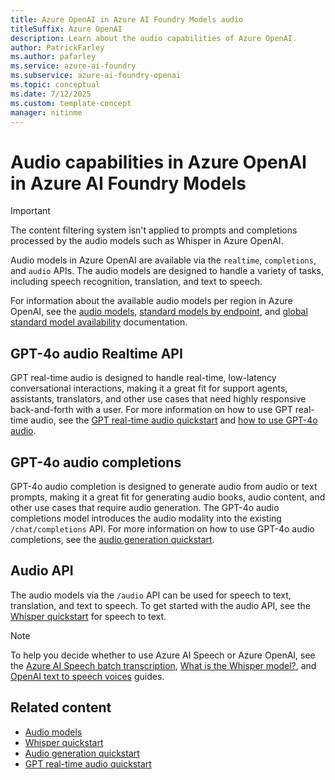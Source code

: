 ```yaml
---
title: Azure OpenAI in Azure AI Foundry Models audio
titleSuffix: Azure OpenAI
description: Learn about the audio capabilities of Azure OpenAI.
author: PatrickFarley
ms.author: pafarley
ms.service: azure-ai-foundry
ms.subservice: azure-ai-foundry-openai
ms.topic: conceptual 
ms.date: 7/12/2025
ms.custom: template-concept
manager: nitinme
---
```


# Audio capabilities in Azure OpenAI in Azure AI Foundry Models

> [!IMPORTANT]
> The content filtering system isn't applied to prompts and completions processed by the audio models such as Whisper in Azure OpenAI. 

Audio models in Azure OpenAI are available via the `realtime`, `completions`, and `audio` APIs. The audio models are designed to handle a variety of tasks, including speech recognition, translation, and text to speech.

For information about the available audio models per region in Azure OpenAI, see the [audio models](models.md?tabs=standard-audio#standard-deployment-regional-models-by-endpoint), [standard models by endpoint](models.md?tabs=standard-audio#standard-deployment-regional-models-by-endpoint), and [global standard model availability](models.md?tabs=standard-audio#global-standard-model-availability) documentation.

## GPT-4o audio Realtime API

GPT real-time audio is designed to handle real-time, low-latency conversational interactions, making it a great fit for support agents, assistants, translators, and other use cases that need highly responsive back-and-forth with a user. For more information on how to use GPT real-time audio, see the [GPT real-time audio quickstart](../realtime-audio-quickstart.md) and [how to use GPT-4o audio](../how-to/realtime-audio.md).

## GPT-4o audio completions

GPT-4o audio completion is designed to generate audio from audio or text prompts, making it a great fit for generating audio books, audio content, and other use cases that require audio generation. The GPT-4o audio completions model introduces the audio modality into the existing `/chat/completions` API. For more information on how to use GPT-4o audio completions, see the [audio generation quickstart](../audio-completions-quickstart.md).

## Audio API

The audio models via the `/audio` API can be used for speech to text, translation, and text to speech. To get started with the audio API, see the [Whisper quickstart](../whisper-quickstart.md) for speech to text.

> [!NOTE]
> To help you decide whether to use Azure AI Speech or Azure OpenAI, see the [Azure AI Speech batch transcription](../../../ai-services/speech-service/batch-transcription-create.md), [What is the Whisper model?](../../../ai-services/speech-service/whisper-overview.md), and [OpenAI text to speech voices](../../../ai-services/speech-service/openai-voices.md#openai-text-to-speech-voices-via-azure-openai-or-via-azure-ai-speech) guides.

## Related content

- [Audio models](models.md#audio-models)
- [Whisper quickstart](../whisper-quickstart.md)
- [Audio generation quickstart](../audio-completions-quickstart.md)
- [GPT real-time audio quickstart](../realtime-audio-quickstart.md)
